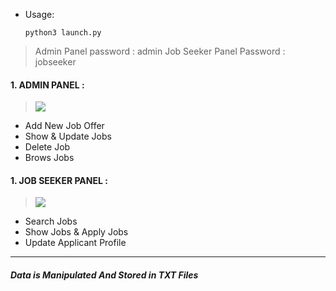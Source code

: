 
* Usage:

	`python3 launch.py`

> Admin Panel password : admin
Job Seeker Panel Password : jobseeker

#### 1. ADMIN PANEL :

> ![](https://i.imgur.com/elw7VPe.png)
- Add New Job Offer
- Show & Update Jobs
- Delete Job
- Brows Jobs

#### 1. JOB SEEKER PANEL :
> ![](https://i.imgur.com/jhLfWki.png)
- Search Jobs
- Show Jobs & Apply Jobs
- Update Applicant Profile





------------


##### Data is Manipulated And Stored in TXT Files
